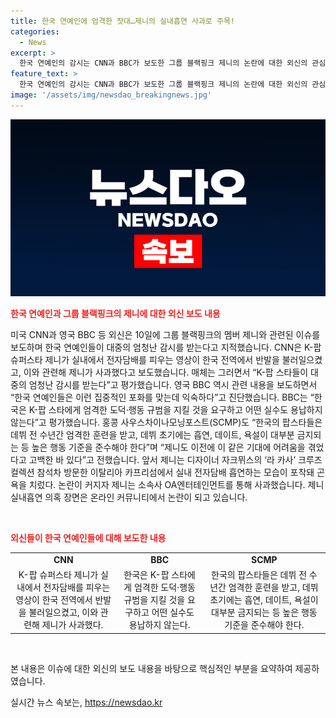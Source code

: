 ```yaml
---
title: 한국 연예인에 엄격한 잣대…제니의 실내흡연 사과로 주목!
categories:
  - News
excerpt: >
  한국 연예인의 감시는 CNN과 BBC가 보도한 그룹 블랙핑크 제니의 논란에 대한 외신의 관심을 끌고 있다. 제니가 실내에서 전자담배를 피우는 영상이 반발을 불러 일으키며, 한국 연예인들이 대중의 엄청난 감시를 받고 있는 현실을 드러냈다. K-팝 스타들의 엄격한 도덕과 행동 규범, 그리고 높은 행동 기준에 대한 언급도 이어졌다. 논란은 제니가 소속사를 통해 사과한 데 이어, 그의 이전 어려움과 관련사항도 다루고 있다. 이러한 사안은 한국의 팝스타들에 대한 지속적인 관심을 불러일으키고 있다.
feature_text: >
  한국 연예인의 감시는 CNN과 BBC가 보도한 그룹 블랙핑크 제니의 논란에 대한 외신의 관심을 끌고 있다. 제니가 실내에서 전자담배를 피우는 영상이 반발을 불러 일으키며, 한국 연예인들이 대중의 엄청난 감시를 받고 있는 현실을 드러냈다. K-팝 스타들의 엄격한 도덕과 행동 규범, 그리고 높은 행동 기준에 대한 언급도 이어졌다. 논란은 제니가 소속사를 통해 사과한 데 이어, 그의 이전 어려움과 관련사항도 다루고 있다. 이러한 사안은 한국의 팝스타들에 대한 지속적인 관심을 불러일으키고 있다.
image: '/assets/img/newsdao_breakingnews.jpg'
---
```


<p><img src="/assets/img/newsdao_breakingnews.jpg" alt="cryptoinkorea 속보" /></p>

<p><b><span style="color: #ee2323;">한국 연예인과 그룹 블랙핑크의 제니에 대한 외신 보도 내용</span></b></p>

<p>미국 CNN과 영국 BBC 등 외신은 10일에 그룹 블랙핑크의 멤버 제니와 관련된 이슈를 보도하며 한국 연예인들이 대중의 엄청난 감시를 받는다고 지적했습니다. CNN은 K-팝 슈퍼스타 제니가 실내에서 전자담배를 피우는 영상이 한국 전역에서 반발을 불러일으켰고, 이와 관련해 제니가 사과했다고 보도했습니다. 매체는 그러면서 “K-팝 스타들이 대중의 엄청난 감시를 받는다”고 평가했습니다. 영국 BBC 역시 관련 내용을 보도하면서 “한국 연예인들은 이런 집중적인 포화를 맞는데 익숙하다”고 진단했습니다. BBC는 “한국은 K-팝 스타에게 엄격한 도덕·행동 규범을 지킬 것을 요구하고 어떤 실수도 용납하지 않는다”고 평가했습니다. 홍콩 사우스차이나모닝포스트(SCMP)도 “한국의 팝스타들은 데뷔 전 수년간 엄격한 훈련을 받고, 데뷔 초기에는 흡연, 데이트, 욕설이 대부분 금지되는 등 높은 행동 기준을 준수해야 한다”며 “제니도 이전에 이 같은 기대에 어려움을 겪었다고 고백한 바 있다”고 전했습니다. 앞서 제니는 디자이너 자크뮈스의 ‘라 카사’ 크루즈 컬렉션 참석차 방문한 이탈리아 카프리섬에서 실내 전자담배 흡연하는 모습이 포착돼 곤욕을 치렀다. 논란이 커지자 제니는 소속사 OA엔터테인먼트를 통해 사과했습니다. 제니 실내흡연 의혹 장면은 온라인 커뮤니티에서 논란이 되고 있습니다.</p>

<p data-ke-size="size16">&nbsp;</p>

<p><b><span style="color: #ee2323;">외신들이 한국 연예인들에 대해 보도한 내용</span></b></p>

<table>
  <tbody>
    <tr>
      <td style="text-align: center; height: 17px;"><b>CNN</b></td>
      <td style="text-align: center; height: 17px;"><b>BBC</b></td>
      <td style="text-align: center; height: 17px;"><b>SCMP</b></td>
    </tr>
    <tr>
      <td style="text-align: center; height: 17px;">K-팝 슈퍼스타 제니가 실내에서 전자담배를 피우는 영상이 한국 전역에서 반발을 불러일으켰고, 이와 관련해 제니가 사과했다.</td>
      <td style="text-align: center; height: 17px;">한국은 K-팝 스타에게 엄격한 도덕·행동 규범을 지킬 것을 요구하고 어떤 실수도 용납하지 않는다.</td>
      <td style="text-align: center; height: 17px;">한국의 팝스타들은 데뷔 전 수년간 엄격한 훈련을 받고, 데뷔 초기에는 흡연, 데이트, 욕설이 대부분 금지되는 등 높은 행동 기준을 준수해야 한다.</td>
    </tr>
  </tbody>
</table>

<p data-ke-size="size16">&nbsp;</p>

<p>본 내용은 이슈에 대한 외신의 보도 내용을 바탕으로 핵심적인 부분을 요약하여 제공하였습니다.</p>
실시간 뉴스 속보는, <a href="https://newsdao.kr" rel="dofollow">https://newsdao.kr</a>


